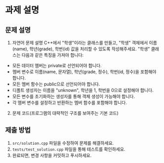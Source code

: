 # 과제 설명

## 문제 설명
1. 자연어 문제 설명
C++에서 "학생"이라는 클래스를 만들고, "학생" 객체에서 이름(name), 학년(grade), 학번(id) 값을 처리할 수 있도록 작성해주세요. "학생" 클래스는 다음과 같은 특징을 가져야 합니다:
- 모든 데이터 멤버는 private로 선언되어야 합니다.
- 멤버 변수로 이름(name, 문자열), 학년(grade, 정수), 학번(id, 정수)을 포함해야 합니다.
- 모든 멤버 함수는 public으로 선언되어야 합니다.
- 디폴트 생성자는 이름을 "unknown", 학년을 1, 학번을 0으로 설정해야 합니다.
- 모든 변수를 초기화하는 생성자를 통해 객체 생성이 가능해야 합니다.
- 각 멤버 변수를 설정하고 반환하는 멤버 함수를 포함해야 합니다.

2. 문제 코드(프로그램의 대략적인 구조를 보여주는 기본 코드)

## 제출 방법
1. `src/solution.cpp` 파일을 수정하여 문제를 해결하세요.
2. `tests/test_solution.cpp` 파일을 통해 테스트를 확인하세요.
3. 완료되면, 변경 사항을 커밋하고 푸시하세요.
